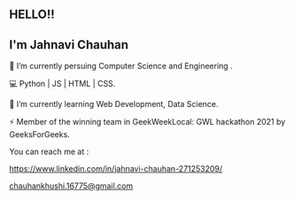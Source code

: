HELLO!!
-----------------

I'm Jahnavi Chauhan
---------------------------------------------------------
🔭 I’m currently persuing Computer Science and Engineering .

💻 Python | JS | HTML | CSS.

🌱 I’m currently learning Web Development, Data Science.

⚡ Member of the winning team in GeekWeekLocal: GWL hackathon 2021 by GeeksForGeeks.

 You can reach me at :

https://www.linkedin.com/in/jahnavi-chauhan-271253209/ 

chauhankhushi.16775@gmail.com 


<!--
**jkc1-4/jkc1-4** is a ✨ _special_ ✨ repository because its `README.md` (this file) appears on your GitHub profile.

Here are some ideas to get you started:

- 🔭 I’m currently working on ...
- 🌱 I’m currently learning ...
- 👯 I’m looking to collaborate on ...
- 🤔 I’m looking for help with 
- 💬 Ask me about ...
 You can reach me at :

https://www.linkedin.com/in/jahnavi-chauhan-271253209/ 

chauhankhushi.16775@gmail.com 

- 😄 Pronouns: ...
- ⚡ Fun fact: ...
-->
